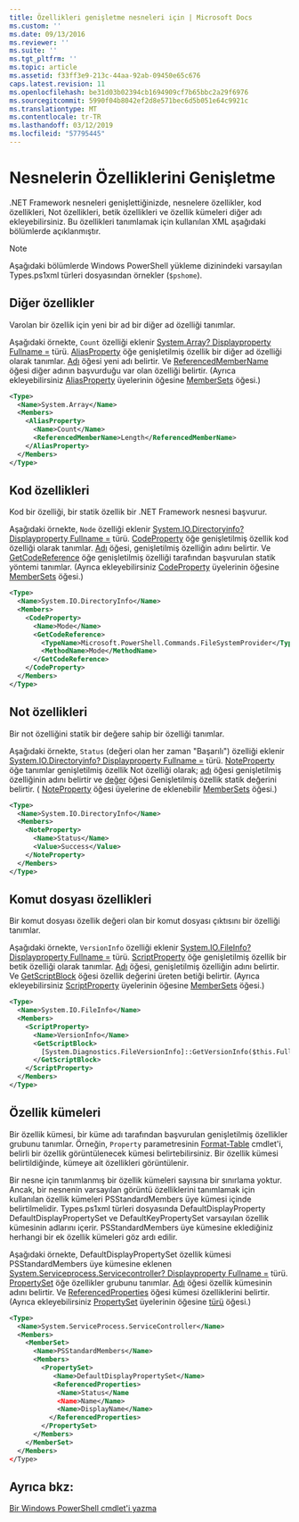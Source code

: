 ```yaml
---
title: Özellikleri genişletme nesneleri için | Microsoft Docs
ms.custom: ''
ms.date: 09/13/2016
ms.reviewer: ''
ms.suite: ''
ms.tgt_pltfrm: ''
ms.topic: article
ms.assetid: f33ff3e9-213c-44aa-92ab-09450e65c676
caps.latest.revision: 11
ms.openlocfilehash: be31d03b02394cb1694909cf7b65bbc2a29f6976
ms.sourcegitcommit: 5990f04b8042ef2d8e571bec6d5b051e64c9921c
ms.translationtype: MT
ms.contentlocale: tr-TR
ms.lasthandoff: 03/12/2019
ms.locfileid: "57795445"
---
```

# <a name="extending-properties-for-objects"></a>Nesnelerin Özelliklerini Genişletme

.NET Framework nesneleri genişlettiğinizde, nesnelere özellikler, kod özellikleri, Not özellikleri, betik özellikleri ve özellik kümeleri diğer adı ekleyebilirsiniz. Bu özellikleri tanımlamak için kullanılan XML aşağıdaki bölümlerde açıklanmıştır.

> [!NOTE]
> Aşağıdaki bölümlerde Windows PowerShell yükleme dizinindeki varsayılan Types.ps1xml türleri dosyasından örnekler (`$pshome`).

## <a name="alias-properties"></a>Diğer özellikler

Varolan bir özellik için yeni bir ad bir diğer ad özelliği tanımlar.

Aşağıdaki örnekte, `Count` özelliği eklenir [System.Array? Displayproperty Fullname =](/dotnet/api/System.Array) türü. [AliasProperty](http://msdn.microsoft.com/en-us/b140038c-807a-4bb9-beca-332491cda1b1) öğe genişletilmiş özellik bir diğer ad özelliği olarak tanımlar. [Adı](http://msdn.microsoft.com/en-us/b58e9d21-c8c9-49a5-909e-9c1cfc64f873) öğesi yeni adı belirtir. Ve [ReferencedMemberName](http://msdn.microsoft.com/en-us/0c5db6cc-9033-4d48-88a7-76b962882f7a) öğesi diğer adının başvurduğu var olan özelliği belirtir. (Ayrıca ekleyebilirsiniz [AliasProperty](http://msdn.microsoft.com/en-us/d6647953-94ad-4b0b-af2e-4dda6952dee1) üyelerinin öğesine [MemberSets](http://msdn.microsoft.com/en-us/46a50fb5-e150-4c03-8584-e1b53e4d49e3) öğesi.)

```xml
<Type>
  <Name>System.Array</Name>
  <Members>
    <AliasProperty>
      <Name>Count</Name>
      <ReferencedMemberName>Length</ReferencedMemberName>
    </AliasProperty>
  </Members>
</Type>
```

## <a name="code-properties"></a>Kod özellikleri

Kod bir özelliği, bir statik özellik bir .NET Framework nesnesi başvurur.

Aşağıdaki örnekte, `Node` özelliği eklenir [System.IO.Directoryinfo? Displayproperty Fullname =](/dotnet/api/System.IO.DirectoryInfo) türü. [CodeProperty](http://msdn.microsoft.com/en-us/59bc4d18-41eb-4c0d-8ad3-bbfa5dc488db) öğe genişletilmiş özellik kod özelliği olarak tanımlar. [Adı](http://msdn.microsoft.com/en-us/b58e9d21-c8c9-49a5-909e-9c1cfc64f873) öğesi, genişletilmiş özelliğin adını belirtir. Ve [GetCodeReference](http://msdn.microsoft.com/en-us/62af34f5-cc22-42c0-9e0c-3bd0f5c1a4a0) öğe genişletilmiş özelliği tarafından başvurulan statik yöntemi tanımlar. (Ayrıca ekleyebilirsiniz [CodeProperty](http://msdn.microsoft.com/en-us/59bc4d18-41eb-4c0d-8ad3-bbfa5dc488db) üyelerinin öğesine [MemberSets](http://msdn.microsoft.com/en-us/46a50fb5-e150-4c03-8584-e1b53e4d49e3) öğesi.)

```xml
<Type>
  <Name>System.IO.DirectoryInfo</Name>
  <Members>
    <CodeProperty>
      <Name>Mode</Name>
      <GetCodeReference>
        <TypeName>Microsoft.PowerShell.Commands.FileSystemProvider</TypeName>
        <MethodName>Mode</MethodName>
      </GetCodeReference>
    </CodeProperty>
  </Members>
</Type>
```

## <a name="note-properties"></a>Not özellikleri

Bir not özelliğini statik bir değere sahip bir özelliği tanımlar.

Aşağıdaki örnekte, `Status` (değeri olan her zaman "Başarılı") özelliği eklenir [System.IO.Directoryinfo? Displayproperty Fullname =](/dotnet/api/System.IO.DirectoryInfo) türü. [NoteProperty](http://msdn.microsoft.com/en-us/331e6c50-d703-43f0-89bc-ca9fb97800eb) öğe tanımlar genişletilmiş özellik Not özelliği olarak; [adı](http://msdn.microsoft.com/en-us/b58e9d21-c8c9-49a5-909e-9c1cfc64f873) öğesi genişletilmiş özelliğinin adını belirtir ve [değer](http://msdn.microsoft.com/en-us/f3c77546-b98e-4c4e-bbe0-6dfd06696d1c) öğesi Genişletilmiş özellik statik değerini belirtir. ( [NoteProperty](http://msdn.microsoft.com/en-us/331e6c50-d703-43f0-89bc-ca9fb97800eb) öğesi üyelerine de eklenebilir [MemberSets](http://msdn.microsoft.com/en-us/46a50fb5-e150-4c03-8584-e1b53e4d49e3) öğesi.)

```xml
<Type>
  <Name>System.IO.DirectoryInfo</Name>
  <Members>
    <NoteProperty>
      <Name>Status</Name>
      <Value>Success</Value>
    </NoteProperty>
  </Members>
</Type>
```

## <a name="script-properties"></a>Komut dosyası özellikleri

Bir komut dosyası özellik değeri olan bir komut dosyası çıktısını bir özelliği tanımlar.

Aşağıdaki örnekte, `VersionInfo` özelliği eklenir [System.IO.FileInfo? Displayproperty Fullname =](/dotnet/api/System.IO.FileInfo) türü. [ScriptProperty](http://msdn.microsoft.com/en-us/858a4247-676b-4cc9-9f3e-057109aad350) öğe genişletilmiş özellik bir betik özelliği olarak tanımlar. [Adı](http://msdn.microsoft.com/en-us/b58e9d21-c8c9-49a5-909e-9c1cfc64f873) öğesi, genişletilmiş özelliğin adını belirtir. Ve [GetScriptBlock](http://msdn.microsoft.com/en-us/f3c77546-b98e-4c4e-bbe0-6dfd06696d1c) öğesi özellik değerini üreten betiği belirtir. (Ayrıca ekleyebilirsiniz [ScriptProperty](http://msdn.microsoft.com/en-us/858a4247-676b-4cc9-9f3e-057109aad350) üyelerinin öğesine [MemberSets](http://msdn.microsoft.com/en-us/46a50fb5-e150-4c03-8584-e1b53e4d49e3) öğesi.)

```xml
<Type>
  <Name>System.IO.FileInfo</Name>
  <Members>
    <ScriptProperty>
      <Name>VersionInfo</Name>
      <GetScriptBlock>
        [System.Diagnostics.FileVersionInfo]::GetVersionInfo($this.FullName)
      </GetScriptBlock>
    </ScriptProperty>
  </Members>
</Type>
```

## <a name="property-sets"></a>Özellik kümeleri

Bir özellik kümesi, bir küme adı tarafından başvurulan genişletilmiş özellikler grubunu tanımlar. Örneğin, `Property` parametresinin [Format-Table](/powershell/module/Microsoft.PowerShell.Utility/Format-Table) cmdlet'i, belirli bir özellik görüntülenecek kümesi belirtebilirsiniz. Bir özellik kümesi belirtildiğinde, kümeye ait özellikleri görüntülenir.

Bir nesne için tanımlanmış bir özellik kümeleri sayısına bir sınırlama yoktur. Ancak, bir nesnenin varsayılan görüntü özelliklerini tanımlamak için kullanılan özellik kümeleri PSStandardMembers üye kümesi içinde belirtilmelidir. Types.ps1xml türleri dosyasında DefaultDisplayProperty DefaultDisplayPropertySet ve DefaultKeyPropertySet varsayılan özellik kümesinin adlarını içerir. PSStandardMembers üye kümesine eklediğiniz herhangi bir ek özellik kümeleri göz ardı edilir.

Aşağıdaki örnekte, DefaultDisplayPropertySet özellik kümesi PSStandardMembers üye kümesine eklenen [System.Serviceprocess.Servicecontroller? Displayproperty Fullname =](/dotnet/api/System.ServiceProcess.ServiceController) türü. [PropertySet](http://msdn.microsoft.com/en-us/14cdc234-796e-4857-9b51-bdbaa1412188) öğe özellikler grubunu tanımlar. [Adı](http://msdn.microsoft.com/en-us/b58e9d21-c8c9-49a5-909e-9c1cfc64f873) öğesi özellik kümesinin adını belirtir. Ve [ReferencedProperties](http://msdn.microsoft.com/en-us/5e620423-8679-4fbf-b6db-9f79288e4786) öğesi kümesi özelliklerini belirtir. (Ayrıca ekleyebilirsiniz [PropertySet](http://msdn.microsoft.com/en-us/14cdc234-796e-4857-9b51-bdbaa1412188) üyelerinin öğesine [türü](http://msdn.microsoft.com/en-us/e5dbd353-d6b2-40a1-92b6-6f1fea744ebe) öğesi.)

```xml
<Type>
  <Name>System.ServiceProcess.ServiceController</Name>
  <Members>
    <MemberSet>
      <Name>PSStandardMembers</Name>
      <Members>
        <PropertySet>
           <Name>DefaultDisplayPropertySet</Name>
           <ReferencedProperties>
            <Name>Status</Name
            <Name>Name</Name>
            <Name>DisplayName</Name>
          </ReferencedProperties>
        </PropertySet>
      </Members>
    </MemberSet>
  </Members>
</Type>
```

## <a name="see-also"></a>Ayrıca bkz:

[Bir Windows PowerShell cmdlet'i yazma](./writing-a-windows-powershell-cmdlet.md)
